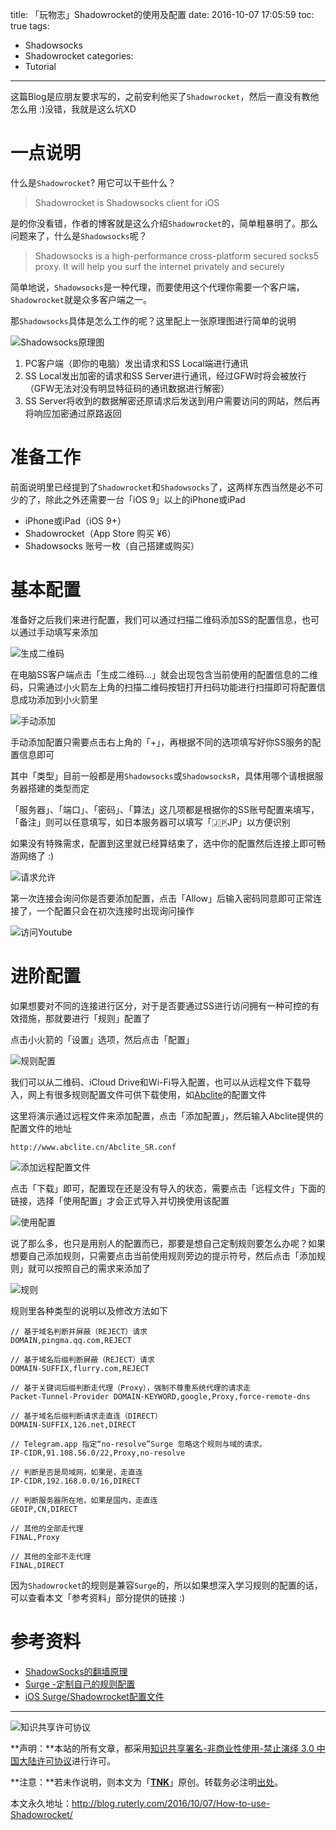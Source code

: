 title: 「玩物志」Shadowrocket的使用及配置
date: 2016-10-07 17:05:59
toc: true
tags:
- Shadowsocks
- Shadowrocket
categories:
- Tutorial
---
这篇Blog是应朋友要求写的，之前安利他买了`Shadowrocket`，然后一直没有教他怎么用 :)没错，我就是这么坑XD

# 一点说明
什么是`Shadowrocket`? 用它可以干些什么？

> Shadowrocket is Shadowsocks client for iOS

是的你没看错，作者的博客就是这么介绍`Shadowrocket`的，简单粗暴明了。那么问题来了，什么是`Shadowsocks`呢？

> Shadowsocks is a high-performance cross-platform secured socks5 proxy. It will help you surf the internet privately and securely

简单地说，`Shadowsocks`是一种代理，而要使用这个代理你需要一个客户端，`Shadowrocket`就是众多客户端之一。

那`Shadowsocks`具体是怎么工作的呢？这里配上一张原理图进行简单的说明

![Shadowsocks原理图](/images/Shadowrocket/what-is-shadowsocks.png)

1. PC客户端（即你的电脑）发出请求和SS Local端进行通讯
2. SS Local发出加密的请求和SS Server进行通讯，经过GFW时将会被放行（GFW无法对没有明显特征码的通讯数据进行解密）
3. SS Server将收到的数据解密还原请求后发送到用户需要访问的网站，然后再将响应加密通过原路返回

# 准备工作
前面说明里已经提到了`Shadowrocket`和`Shadowsocks`了，这两样东西当然是必不可少的了，除此之外还需要一台「iOS 9」以上的iPhone或iPad

- iPhone或iPad（iOS 9+）
- Shadowrocket（App Store 购买 ¥6）
- Shadowsocks 账号一枚（自己搭建或购买）

# 基本配置
准备好之后我们来进行配置，我们可以通过扫描二维码添加SS的配置信息，也可以通过手动填写来添加

![生成二维码](/images/Shadowrocket/SS_QRcode.png)

在电脑SS客户端点击「生成二维码...」就会出现包含当前使用的配置信息的二维码，只需通过小火箭左上角的扫描二维码按钮打开扫码功能进行扫描即可将配置信息成功添加到小火箭里

![手动添加](/images/Shadowrocket/mannual.png)

手动添加配置只需要点击右上角的「+」，再根据不同的选项填写好你SS服务的配置信息即可

其中「类型」目前一般都是用`Shadowsocks`或`ShadowsocksR`，具体用哪个请根据服务器搭建的类型而定

「服务器」、「端口」、「密码」、「算法」这几项都是根据你的SS账号配置来填写，「备注」则可以任意填写，如日本服务器可以填写「🇯🇵JP」以方便识别

如果没有特殊需求，配置到这里就已经算结束了，选中你的配置然后连接上即可畅游网络了 :)

![请求允许](/images/Shadowrocket/allow.png)

第一次连接会询问你是否要添加配置，点击「Allow」后输入密码同意即可正常连接了，一个配置只会在初次连接时出现询问操作

![访问Youtube](/images/Shadowrocket/youtube.PNG)

# 进阶配置
如果想要对不同的连接进行区分，对于是否要通过SS进行访问拥有一种可控的有效措施，那就要进行「规则」配置了

点击小火箭的「设置」选项，然后点击「配置」

![规则配置](/images/Shadowrocket/config.png)

我们可以从二维码、iCloud Drive和Wi-Fi导入配置，也可以从远程文件下载导入，网上有很多规则配置文件可供下载使用，如[Abclite](http://www.abclite.cn/Abclite_SR.conf)的配置文件

这里将演示通过远程文件来添加配置，点击「添加配置」，然后输入Abclite提供的配置文件的地址

```
http://www.abclite.cn/Abclite_SR.conf
```

![添加远程配置文件](/images/Shadowrocket/down.png)

点击「下载」即可，配置现在还是没有导入的状态，需要点击「远程文件」下面的链接，选择「使用配置」才会正式导入并切换使用该配置

![使用配置](/images/Shadowrocket/use.png)

说了那么多，也只是用别人的配置而已，那要是想自己定制规则要怎么办呢？如果想要自己添加规则，只需要点击当前使用规则旁边的提示符号，然后点击「添加规则」就可以按照自己的需求来添加了

![规则](/images/Shadowrocket/rule.png)

规则里各种类型的说明以及修改方法如下

```
// 基于域名判断并屏蔽（REJECT）请求
DOMAIN,pingma.qq.com,REJECT

// 基于域名后缀判断屏蔽（REJECT）请求
DOMAIN-SUFFIX,flurry.com,REJECT

// 基于关键词后缀判断走代理（Proxy），强制不尊重系统代理的请求走
Packet-Tunnel-Provider DOMAIN-KEYWORD,google,Proxy,force-remote-dns

// 基于域名后缀判断请求走直连（DIRECT）
DOMAIN-SUFFIX,126.net,DIRECT

// Telegram.app 指定“no-resolve”Surge 忽略这个规则与域的请求。
IP-CIDR,91.108.56.0/22,Proxy,no-resolve

// 判断是否是局域网，如果是，走直连
IP-CIDR,192.168.0.0/16,DIRECT

// 判断服务器所在地，如果是国内，走直连
GEOIP,CN,DIRECT

// 其他的全部走代理
FINAL,Proxy

// 其他的全部不走代理
FINAL,DIRECT
```

因为`Shadowrocket`的规则是兼容`Surge`的，所以如果想深入学习规则的配置的话，可以查看本文「参考资料」部分提供的链接 :)

# 参考资料
- [ShadowSocks的翻墙原理](https://tumutanzi.com/archives/13005)
- [Surge -定制自己的规则配置](https://medium.com/@scomper/surge-%E5%AE%9A%E5%88%B6%E8%87%AA%E5%B7%B1%E7%9A%84%E8%A7%84%E5%88%99%E9%85%8D%E7%BD%AE-34a6d74b0434#.rf4vk0tfg)
- [iOS Surge/Shadowrocket配置文件](http://www.abclite.cn/1995.html)

---

![知识共享许可协议](https://i.creativecommons.org/l/by-nc-nd/3.0/cn/88x31.png)

**声明：**本站的所有文章，都采用[知识共享署名-非商业性使用-禁止演绎 3.0 中国大陆许可协议](http://creativecommons.org/licenses/by-nc-nd/3.0/cn/)进行许可。

**注意：**若未作说明，则本文为「[**TNK**](http://blog.ruterly.com/)」原创。转载务必注明[出处](http://blog.ruterly.com/2016/10/07/How-to-use-Shadowrocket/)。

本文永久地址：http://blog.ruterly.com/2016/10/07/How-to-use-Shadowrocket/
